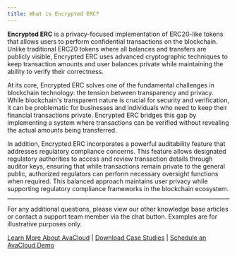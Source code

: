 ```yaml
---
title: What is Encrypted ERC?
---
```


**Encrypted ERC** is a privacy-focused implementation of ERC20-like tokens that allows users to perform confidential transactions on the blockchain. Unlike traditional ERC20 tokens where all balances and transfers are publicly visible, Encrypted ERC uses advanced cryptographic techniques to keep transaction amounts and user balances private while maintaining the ability to verify their correctness.

At its core, Encrypted ERC solves one of the fundamental challenges in blockchain technology: the tension between transparency and privacy. While blockchain's transparent nature is crucial for security and verification, it can be problematic for businesses and individuals who need to keep their financial transactions private. Encrypted ERC bridges this gap by implementing a system where transactions can be verified without revealing the actual amounts being transferred.

In addition, Encrypted ERC incorporates a powerful auditability feature that addresses regulatory compliance concerns. This feature allows designated regulatory authorities to access and review transaction details through auditor keys, ensuring that while transactions remain private to the general public, authorized regulators can perform necessary oversight functions when required. This balanced approach maintains user privacy while supporting regulatory compliance frameworks in the blockchain ecosystem.

***

For any additional questions, please view our other knowledge base articles or contact a support team member via the chat button. Examples are for illustrative purposes only.

[Learn More About AvaCloud](https://avacloud.io/) | [Download Case Studies](https://avacloud.io/case-studies) | [Schedule an AvaCloud Demo](https://avacloud.io/demo)

